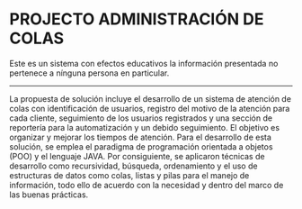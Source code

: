 # PROJECTO ADMINISTRACIÓN DE COLAS
Este es un sistema con efectos educativos la información presentada no pertenece a nínguna persona en particular.

---

La propuesta de solución incluye el desarrollo de un sistema de atención de colas con identificación de usuarios, registro del motivo de la atención para cada cliente, seguimiento de los usuarios registrados y una sección de reportería para la automatización y un debido seguimiento. El objetivo es organizar y mejorar los tiempos de atención. Para el desarrollo de esta solución, se emplea el paradigma de programación orientada a objetos (POO) y el lenguaje JAVA. Por consiguiente, se aplicaron técnicas de desarrollo como recursividad, búsqueda, ordenamiento y el uso de estructuras de datos como colas, listas y pilas para el manejo de información, todo ello de acuerdo con la necesidad y dentro del marco de las buenas prácticas.

